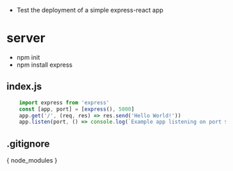* Test the deployment of a simple express-react app

# server
- npm init
- npm install express

## index.js
```javascript
    import express from 'express'
    const [app, port] = [express(), 5000]
    app.get('/', (req, res) => res.send('Hello World!'))
    app.listen(port, () => console.log(`Example app listening on port ${port}`))
```

## .gitignore
{
    node_modules
}
